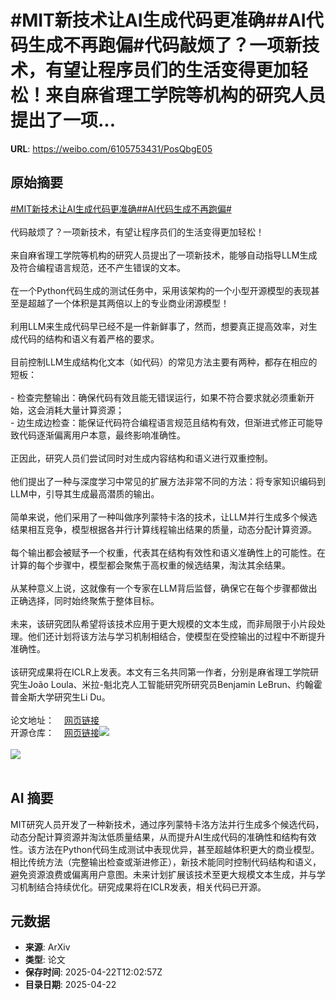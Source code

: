 # #MIT新技术让AI生成代码更准确##AI代码生成不再跑偏#代码敲烦了？一项新技术，有望让程序员们的生活变得更加轻松！来自麻省理工学院等机构的研究人员提出了一项...

**URL**: https://weibo.com/6105753431/PosQbgE05

## 原始摘要

<a href="https://m.weibo.cn/search?containerid=231522type%3D1%26t%3D10%26q%3D%23MIT%E6%96%B0%E6%8A%80%E6%9C%AF%E8%AE%A9AI%E7%94%9F%E6%88%90%E4%BB%A3%E7%A0%81%E6%9B%B4%E5%87%86%E7%A1%AE%23&amp;extparam=%23MIT%E6%96%B0%E6%8A%80%E6%9C%AF%E8%AE%A9AI%E7%94%9F%E6%88%90%E4%BB%A3%E7%A0%81%E6%9B%B4%E5%87%86%E7%A1%AE%23" data-hide=""><span class="surl-text">#MIT新技术让AI生成代码更准确#</span></a><a href="https://m.weibo.cn/search?containerid=231522type%3D1%26t%3D10%26q%3D%23AI%E4%BB%A3%E7%A0%81%E7%94%9F%E6%88%90%E4%B8%8D%E5%86%8D%E8%B7%91%E5%81%8F%23&amp;extparam=%23AI%E4%BB%A3%E7%A0%81%E7%94%9F%E6%88%90%E4%B8%8D%E5%86%8D%E8%B7%91%E5%81%8F%23" data-hide=""><span class="surl-text">#AI代码生成不再跑偏#</span></a><br><br>代码敲烦了？一项新技术，有望让程序员们的生活变得更加轻松！<br><br>来自麻省理工学院等机构的研究人员提出了一项新技术，能够自动指导LLM生成及符合编程语言规范，还不产生错误的文本。<br><br>在一个Python代码生成的测试任务中，采用该架构的一个小型开源模型的表现甚至是超越了一个体积是其两倍以上的专业商业闭源模型！<br><br>利用LLM来生成代码早已经不是一件新鲜事了，然而，想要真正提高效率，对生成代码的结构和语义有着严格的要求。<br><br>目前控制LLM生成结构化文本（如代码）的常见方法主要有两种，都存在相应的短板：<br><br>- 检查完整输出：确保代码有效且能无错误运行，如果不符合要求就必须重新开始，这会消耗大量计算资源；<br>- 边生成边检查：能保证代码符合编程语言规范且结构有效，但渐进式修正可能导致代码逐渐偏离用户本意，最终影响准确性。<br><br>正因此，研究人员们尝试同时对生成内容结构和语义进行双重控制。<br><br>他们提出了一种与深度学习中常见的扩展方法非常不同的方法：将专家知识编码到LLM中，引导其生成最高潜质的输出。<br><br>简单来说，他们采用了一种叫做序列蒙特卡洛的技术，让LLM并行生成多个候选结果相互竞争，模型根据各并行计算线程输出结果的质量，动态分配计算资源。<br><br>每个输出都会被赋予一个权重，代表其在结构有效性和语义准确性上的可能性。在计算的每个步骤中，模型都会聚焦于高权重的候选结果，淘汰其余结果。<br><br>从某种意义上说，这就像有一个专家在LLM背后监督，确保它在每个步骤都做出正确选择，同时始终聚焦于整体目标。<br><br>未来，该研究团队希望将该技术应用于更大规模的文本生成，而非局限于小片段处理。他们还计划将该方法与学习机制相结合，使模型在受控输出的过程中不断提升准确性。<br><br>该研究成果将在ICLR上发表。本文有三名共同第一作者，分别是麻省理工学院研究生João Loula、米拉-魁北克人工智能研究所研究员Benjamin LeBrun、约翰霍普金斯大学研究生Li Du。<br><br>论文地址：<a href="https://weibo.cn/sinaurl?u=https%3A%2F%2Fopenreview.net%2Fpdf%3Fid%3DxoXn62FzD0" data-hide=""><span class="url-icon"><img style="width: 1rem;height: 1rem" src="https://h5.sinaimg.cn/upload/2015/09/25/3/timeline_card_small_web_default.png" referrerpolicy="no-referrer"></span><span class="surl-text">网页链接</span></a><br>开源仓库：<a href="https://weibo.cn/sinaurl?u=https%3A%2F%2Fgithub.com%2Fgenlm%2Fgenlm-control" data-hide=""><span class="url-icon"><img style="width: 1rem;height: 1rem" src="https://h5.sinaimg.cn/upload/2015/09/25/3/timeline_card_small_web_default.png" referrerpolicy="no-referrer"></span><span class="surl-text">网页链接</span></a><img style="" src="https://tvax2.sinaimg.cn/large/006Fd7o3ly1i0psj7crsdj30vq0tudue.jpg" referrerpolicy="no-referrer"><br><br><img style="" src="https://tvax4.sinaimg.cn/large/006Fd7o3ly1i0psj7pubkj31fk0na12w.jpg" referrerpolicy="no-referrer"><br><br>

## AI 摘要

MIT研究人员开发了一种新技术，通过序列蒙特卡洛方法并行生成多个候选代码，动态分配计算资源并淘汰低质量结果，从而提升AI生成代码的准确性和结构有效性。该方法在Python代码生成测试中表现优异，甚至超越体积更大的商业模型。相比传统方法（完整输出检查或渐进修正），新技术能同时控制代码结构和语义，避免资源浪费或偏离用户意图。未来计划扩展该技术至更大规模文本生成，并与学习机制结合持续优化。研究成果将在ICLR发表，相关代码已开源。

## 元数据

- **来源**: ArXiv
- **类型**: 论文
- **保存时间**: 2025-04-22T12:02:57Z
- **目录日期**: 2025-04-22
